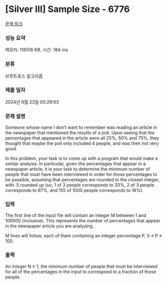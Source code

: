 # [Silver III] Sample Size - 6776 

[문제 링크](https://www.acmicpc.net/problem/6776) 

### 성능 요약

메모리: 116516 KB, 시간: 184 ms

### 분류

브루트포스 알고리즘

### 제출 일자

2024년 6월 23일 00:29:03

### 문제 설명

<p>Someone whose name I don’t want to remember was reading an article in the newspaper that mentioned the results of a poll. Upon seeing that the percentages that appeared in the article were all 25%, 50% and 75%, they thought that maybe the poll only included 4 people, and was then not very good.</p>

<p>In this problem, your task is to come up with a program that would make a similar analysis. In particular, given the percentages that appear in a newspaper article, it is your task to determine the minimum number of people that must have been interviewed in order for those percentages to be possible, assuming that percentages are rounded to the closest integer, with .5 rounded up (so, 1 of 3 people corresponds to 33%, 2 of 3 people corresponds to 67%, and 155 of 1000 people corresponds to 16%).</p>

### 입력 

 <p>The first line of the input file will contain an integer M between 1 and 100000 (inclusive). This represents the number of percentages that appear in the newspaper article you are analyzing.</p>

<p>M lines will follow, each of them containing an integer percentage P, 0 ≤ P ≤ 100.</p>

### 출력 

 <p>An integer N ≥ 1, the minimum number of people that must be interviewed for all of the percentages in the input to correspond to a fraction of those people.</p>

